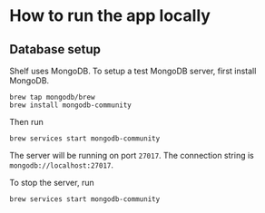 # How to run the app locally

## Database setup

Shelf uses MongoDB. To setup a test MongoDB server, first install MongoDB.

```
brew tap mongodb/brew
brew install mongodb-community
```

Then run

```
brew services start mongodb-community
```

The server will be running on port `27017`. The connection string is
`mongodb://localhost:27017`.

To stop the server, run

```
brew services start mongodb-community
```
